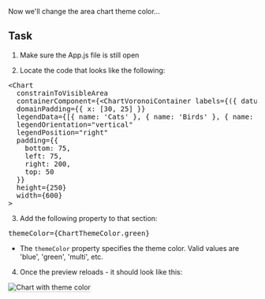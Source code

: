 Now we'll change the area chart theme color...

## Task

1) Make sure the App.js file is still open

2) Locate the code that looks like the following:

<pre class="file">
&lt;Chart
  constrainToVisibleArea
  containerComponent={&lt;ChartVoronoiContainer labels={({ datum }) =&gt; `${datum.name}: ${datum.y}`} /&gt;}
  domainPadding={{ x: [30, 25] }}
  legendData={[{ name: &#39;Cats&#39; }, { name: &#39;Birds&#39; }, { name: &#39;Dogs&#39; }, { name: &#39;Mice&#39; }]}
  legendOrientation=&quot;vertical&quot;
  legendPosition=&quot;right&quot;
  padding={{
    bottom: 75,
    left: 75,
    right: 200,
    top: 50
  }}
  height={250}
  width={600}
&gt;
</pre>

3) Add the following property to that section:

<pre class="file" data-target="clipboard">
themeColor={ChartThemeColor.green}
</pre>

- The `themeColor` property specifies the theme color. Valid values are 'blue', 'green', 'multi', etc.

4) Once the preview reloads - it should look like this:
<img src="module-area/assets/theme.png" alt="Chart with theme color" style="box-shadow: rgba(3, 3, 3, 0.2) 0px 1.25px 2.5px 0px;" />
